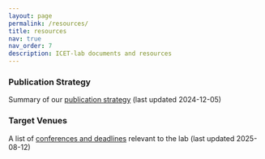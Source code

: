 ```yaml
---
layout: page
permalink: /resources/
title: resources
nav: true
nav_order: 7
description: ICET-lab documents and resources
---
```


### Publication Strategy
Summary of our [publication strategy](/assets/pdf/icet_publication_strategy_v1.1.pdf) (last updated 2024-12-05)

### Target Venues
A list of [conferences and deadlines](/assets/pdf/target_venues_icet-lab-20250812.pdf) relevant to the lab (last updated 2025-08-12)